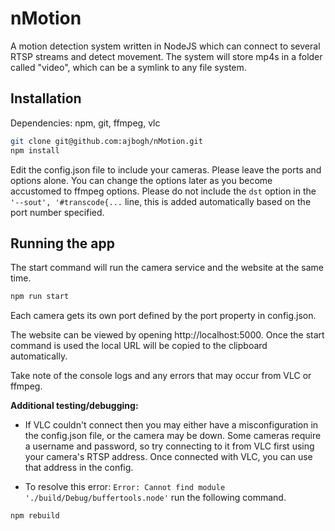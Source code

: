 # nMotion

A motion detection system written in NodeJS which can connect to several RTSP streams and detect movement. The system will store mp4s in a folder called "video", which can be a symlink to any file system.

## Installation

Dependencies: npm, git, ffmpeg, vlc

```bash
git clone git@github.com:ajbogh/nMotion.git
npm install
```

Edit the config.json file to include your cameras. 
Please leave the ports and options alone. You can change the options later as you become accustomed to ffmpeg options. 
Please do not include the `dst` option in the `'--sout', '#transcode{...` line, this is added automatically based on the port number specified.

## Running the app

The start command will run the camera service and the website at the same time.

```bash
npm run start
```

Each camera gets its own port defined by the port property in config.json.

The website can be viewed by opening http://localhost:5000. Once the start command is used the local URL will be copied to the clipboard automatically.

Take note of the console logs and any errors that may occur from VLC or ffmpeg.

**Additional testing/debugging:**

- If VLC couldn't connect then you may either have a misconfiguration in the config.json file, or the camera may be down. Some cameras require a username and password, so try connecting to it from VLC first using your camera's RTSP address. Once connected with VLC, you can use that address in the config.

- To resolve this error: `Error: Cannot find module './build/Debug/buffertools.node'` run the following command.

```
npm rebuild
```